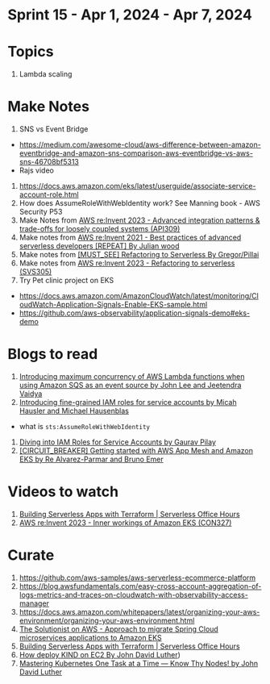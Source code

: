 <h1>Sprint 15 - Apr 1, 2024 - Apr 7, 2024</h1>

# Topics

1. Lambda scaling



# Make Notes

1. SNS vs Event Bridge
- https://medium.com/awesome-cloud/aws-difference-between-amazon-eventbridge-and-amazon-sns-comparison-aws-eventbridge-vs-aws-sns-46708bf5313
- Rajs video
1. https://docs.aws.amazon.com/eks/latest/userguide/associate-service-account-role.html
1. How does AssumeRoleWithWebIdentity work? See Manning book - AWS Security P53
1. Make Notes from [AWS re:Invent 2023 - Advanced integration patterns & trade-offs for loosely coupled systems (API309)](https://www.youtube.com/watch?v=FGKGdUiZKto)
1. Make notes from [AWS re:Invent 2021 - Best practices of advanced serverless developers [REPEAT] By Julian wood](https://www.youtube.com/watch?v=dnFm6MlPnco)
1. Make notes from [[MUST_SEE] Refactoring to Serverless By Gregor/Pillai](https://serverlessland.com/content/guides/refactoring-serverless/introduction)
1. Make notes from [AWS re:Invent 2023 - Refactoring to serverless (SVS305)](https://www.youtube.com/watch?v=bIu8XZZROw4)
1. Try Pet clinic project on EKS
- https://docs.aws.amazon.com/AmazonCloudWatch/latest/monitoring/CloudWatch-Application-Signals-Enable-EKS-sample.html
- https://github.com/aws-observability/application-signals-demo#eks-demo

# Blogs to read

1. [Introducing maximum concurrency of AWS Lambda functions when using Amazon SQS as an event source by John Lee and Jeetendra Vaidya](https://aws.amazon.com/blogs/compute/introducing-maximum-concurrency-of-aws-lambda-functions-when-using-amazon-sqs-as-an-event-source/)
1. [Introducing fine-grained IAM roles for service accounts by Micah Hausler and Michael Hausenblas](https://aws.amazon.com/blogs/opensource/introducing-fine-grained-iam-roles-service-accounts/)
- what is `sts:AssumeRoleWithWebIdentity`
1. [Diving into IAM Roles for Service Accounts by Gaurav Pilay](https://aws.amazon.com/blogs/containers/diving-into-iam-roles-for-service-accounts/)
1. [[CIRCUIT_BREAKER] Getting started with AWS App Mesh and Amazon EKS by Re Alvarez-Parmar and Bruno Emer](https://aws.amazon.com/blogs/containers/getting-started-with-app-mesh-and-eks/)

# Videos to watch

1. [Building Serverless Apps with Terraform | Serverless Office Hours](https://www.twitch.tv/videos/2108782870)
1. [AWS re:Invent 2023 - Inner workings of Amazon EKS (CON327)](https://www.youtube.com/watch?v=I0hi6UiA7Ts&t=1226s)

# Curate

1. https://github.com/aws-samples/aws-serverless-ecommerce-platform
1. https://blog.awsfundamentals.com/easy-cross-account-aggregation-of-logs-metrics-and-traces-on-cloudwatch-with-observability-access-manager
1. https://docs.aws.amazon.com/whitepapers/latest/organizing-your-aws-environment/organizing-your-aws-environment.html
1. [The Solutionist on AWS - Approach to migrate Spring Cloud microservices applications to Amazon EKS](https://www.twitch.tv/videos/2108886129)
1. [Building Serverless Apps with Terraform | Serverless Office Hours](https://www.twitch.tv/videos/2108782870)
1. [How deploy KIND on EC2 By John David Luther](https://medium.com/the-aws-way/the-aws-way-iac-in-action-a-docker-and-kind-ready-amazon-ec2-node-a0e2d907f9ec))
1. [Mastering Kubernetes One Task at a Time — Know Thy Nodes! by John David Luther](https://medium.com/the-aws-way/the-aws-way-mastering-kubernetes-one-task-at-a-time-know-thy-nodes-e3ad157ac2db)


